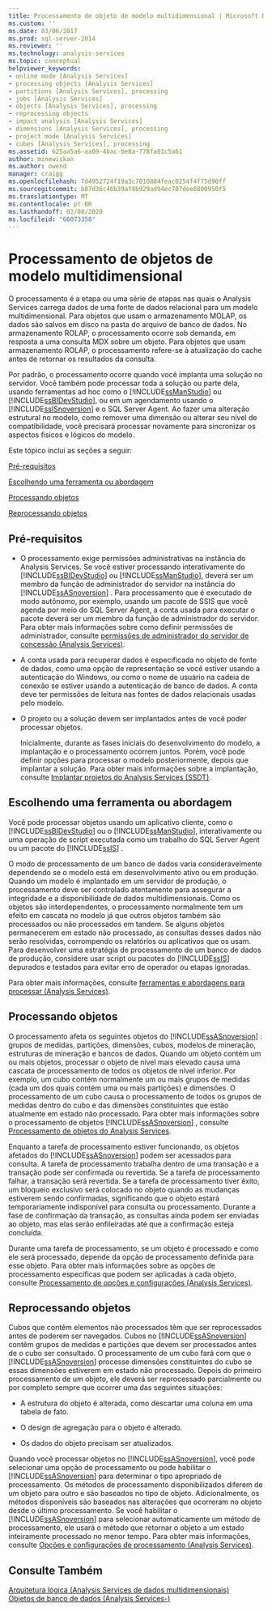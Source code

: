 ```yaml
---
title: Processamento de objeto de modelo multidimensional | Microsoft Docs
ms.custom: ''
ms.date: 03/06/2017
ms.prod: sql-server-2014
ms.reviewer: ''
ms.technology: analysis-services
ms.topic: conceptual
helpviewer_keywords:
- online mode [Analysis Services]
- processing objects [Analysis Services]
- partitions [Analysis Services], processing
- jobs [Analysis Services]
- objects [Analysis Services], processing
- reprocessing objects
- impact analysis [Analysis Services]
- dimensions [Analysis Services], processing
- project mode [Analysis Services]
- cubes [Analysis Services], processing
ms.assetid: 625aa5a6-aa09-4bac-be8a-778fa81c5a61
author: minewiskan
ms.author: owend
manager: craigg
ms.openlocfilehash: 7d4952724f19a3c7010884feac0254f4f75d90ff
ms.sourcegitcommit: b87d36c46b39af8b929ad94ec707dee8800950f5
ms.translationtype: MT
ms.contentlocale: pt-BR
ms.lasthandoff: 02/08/2020
ms.locfileid: "66073358"
---
```

# <a name="multidimensional-model-object-processing"></a>Processamento de objetos de modelo multidimensional
  O processamento é a etapa ou uma série de etapas nas quais o Analysis Services carrega dados de uma fonte de dados relacional para um modelo multidimensional. Para objetos que usam o armazenamento MOLAP, os dados são salvos em disco na pasta do arquivo de banco de dados. No armazenamento ROLAP, o processamento ocorre sob demanda, em resposta a uma consulta MDX sobre um objeto. Para objetos que usam armazenamento ROLAP, o processamento refere-se à atualização do cache antes de retornar os resultados da consulta.  
  
 Por padrão, o processamento ocorre quando você implanta uma solução no servidor. Você também pode processar toda a solução ou parte dela, usando ferramentas ad hoc como o [!INCLUDE[ssManStudio](../../includes/ssmanstudio-md.md)] ou [!INCLUDE[ssBIDevStudio](../../includes/ssbidevstudio-md.md)], ou em um agendamento usando o [!INCLUDE[ssISnoversion](../../includes/ssisnoversion-md.md)] e o SQL Server Agent. Ao fazer uma alteração estrutural no modelo, como remover uma dimensão ou alterar seu nível de compatibilidade, você precisará processar novamente para sincronizar os aspectos físicos e lógicos do modelo.  
  
 Este tópico inclui as seções a seguir:  
  
 [Pré-requisitos](#bkmk_prereq)  
  
 [Escolhendo uma ferramenta ou abordagem](#bkmk_tool)  
  
 [Processando objetos](#bkmk_proc)  
  
 [Reprocessando objetos](#bkmk_reproc)  
  
##  <a name="bkmk_prereq"></a> Pré-requisitos  
  
-   O processamento exige permissões administrativas na instância do Analysis Services. Se você estiver processando interativamente do [!INCLUDE[ssBIDevStudio](../../includes/ssbidevstudio-md.md)] ou [!INCLUDE[ssManStudio](../../includes/ssmanstudio-md.md)], deverá ser um membro da função de administrador do servidor na instância do [!INCLUDE[ssASnoversion](../../includes/ssasnoversion-md.md)] . Para processamento que é executado de modo autônomo, por exemplo, usando um pacote de SSIS que você agenda por meio do SQL Server Agent, a conta usada para executar o pacote deverá ser um membro da função de administrador do servidor. Para obter mais informações sobre como definir permissões de administrador, consulte [permissões de administrador do servidor de concessão &#40;Analysis Services&#41;](../instances/grant-server-admin-rights-to-an-analysis-services-instance.md).  
  
-   A conta usada para recuperar dados é especificada no objeto de fonte de dados, como uma opção de representação se você estiver usando a autenticação do Windows, ou como o nome de usuário na cadeia de conexão se estiver usando a autenticação de banco de dados. A conta deve ter permissões de leitura nas fontes de dados relacionais usadas pelo modelo.  
  
-   O projeto ou a solução devem ser implantados antes de você poder processar objetos.  
  
     Inicialmente, durante as fases iniciais do desenvolvimento do modelo, a implantação e o processamento ocorrem juntos. Porém, você pode definir opções para processar o modelo posteriormente, depois que implantar a solução. Para obter mais informações sobre a implantação, consulte [Implantar projetos do Analysis Services &#40;SSDT&#41;](deploy-analysis-services-projects-ssdt.md).  
  
##  <a name="bkmk_tool"></a>Escolhendo uma ferramenta ou abordagem  
 Você pode processar objetos usando um aplicativo cliente, como o [!INCLUDE[ssBIDevStudio](../../includes/ssbidevstudio-md.md)] ou o [!INCLUDE[ssManStudio](../../includes/ssmanstudio-md.md)], interativamente ou uma operação de script executada como um trabalho do SQL Server Agent ou um pacote do [!INCLUDE[ssIS](../../includes/ssis-md.md)] .  
  
 O modo de processamento de um banco de dados varia consideravelmente dependendo se o modelo está em desenvolvimento ativo ou em produção. Quando um modelo é implantado em um servidor de produção, o processamento deve ser controlado atentamente para assegurar a integridade e a disponibilidade de dados multidimensionais. Como os objetos são interdependentes, o processamento normalmente tem um efeito em cascata no modelo já que outros objetos também são processados ou não processados em tandem. Se alguns objetos permanecerem em estado não processado, as consultas desses dados não serão resolvidas, corrompendo os relatórios ou aplicativos que os usam. Para desenvolver uma estratégia de processamento de um banco de dados de produção, considere usar script ou pacotes do [!INCLUDE[ssIS](../../includes/ssis-md.md)] depurados e testados para evitar erro de operador ou etapas ignoradas.  
  
 Para obter mais informações, consulte [ferramentas e abordagens para processar &#40;Analysis Services&#41;](tools-and-approaches-for-processing-analysis-services.md).  
  
##  <a name="bkmk_proc"></a>Processando objetos  
 O processamento afeta os seguintes objetos do [!INCLUDE[ssASnoversion](../../includes/ssasnoversion-md.md)] : grupos de medidas, partições, dimensões, cubos, modelos de mineração, estruturas de mineração e bancos de dados. Quando um objeto contém um ou mais objetos, processar o objeto de nível mais elevado causa uma cascata de processamento de todos os objetos de nível inferior. Por exemplo, um cubo contém normalmente um ou mais grupos de medidas (cada um dos quais contém uma ou mais partições) e dimensões. O processamento de um cubo causa o processamento de todos os grupos de medidas dentro do cubo e das dimensões constituintes que estão atualmente em estado não processado. Para obter mais informações sobre o processamento de objetos [!INCLUDE[ssASnoversion](../../includes/ssasnoversion-md.md)] , consulte [Processamento de objetos do Analysis Services](processing-analysis-services-objects.md).  
  
 Enquanto a tarefa de processamento estiver funcionando, os objetos afetados do [!INCLUDE[ssASnoversion](../../includes/ssasnoversion-md.md)] podem ser acessados para consulta. A tarefa de processamento trabalha dentro de uma transação e a transação pode ser confirmada ou revertida. Se a tarefa de processamento falhar, a transação será revertida. Se a tarefa de processamento tiver êxito, um bloqueio exclusivo será colocado no objeto quando as mudanças estiverem sendo confirmadas, significando que o objeto estará temporariamente indisponível para consulta ou processamento. Durante a fase de confirmação da transação, as consultas ainda podem ser enviadas ao objeto, mas elas serão enfileiradas até que a confirmação esteja concluída.  
  
 Durante uma tarefa de processamento, se um objeto é processado e como ele será processado, depende da opção de processamento definida para esse objeto. Para obter mais informações sobre as opções de processamento específicas que podem ser aplicadas a cada objeto, consulte [Processamento de opções e configurações &#40;Analysis Services&#41;](processing-options-and-settings-analysis-services.md).  
  
##  <a name="bkmk_reproc"></a>Reprocessando objetos  
 Cubos que contêm elementos não processados têm que ser reprocessados antes de poderem ser navegados. Cubos no [!INCLUDE[ssASnoversion](../../includes/ssasnoversion-md.md)] contêm grupos de medidas e partições que devem ser processados antes de o cubo ser consultado. O processamento de um cubo fará com que o [!INCLUDE[ssASnoversion](../../includes/ssasnoversion-md.md)] processe dimensões constituintes do cubo se essas dimensões estiverem em estado não processado. Depois do primeiro processamento de um objeto, ele deverá ser reprocessado parcialmente ou por completo sempre que ocorrer uma das seguintes situações:  
  
-   A estrutura do objeto é alterada, como descartar uma coluna em uma tabela de fato.  
  
-   O design de agregação para o objeto é alterado.  
  
-   Os dados do objeto precisam ser atualizados.  
  
 Quando você processar objetos no [!INCLUDE[ssASnoversion](../../includes/ssasnoversion-md.md)], você pode selecionar uma opção de processamento ou pode habilitar o [!INCLUDE[ssASnoversion](../../includes/ssasnoversion-md.md)] para determinar o tipo apropriado de processamento. Os métodos de processamento disponibilizados diferem de um objeto para outro e são baseados no tipo de objeto. Adicionalmente, os métodos disponíveis são baseados nas alterações que ocorreram no objeto desde o último processamento. Se você habilitar o [!INCLUDE[ssASnoversion](../../includes/ssasnoversion-md.md)] para selecionar automaticamente um método de processamento, ele usará o método que retornar o objeto a um estado inteiramente processado no menor tempo. Para obter mais informações, consulte [Opções e configurações de processamento &#40;Analysis Services&#41;](processing-options-and-settings-analysis-services.md).  
  
## <a name="see-also"></a>Consulte Também  
 [Arquitetura lógica &#40;Analysis Services de dados multidimensionais&#41;](olap-logical/understanding-microsoft-olap-logical-architecture.md)   
 [Objetos de banco de dados &#40;Analysis Services-&#41;](olap-logical/database-objects-analysis-services-multidimensional-data.md)  
  
  
